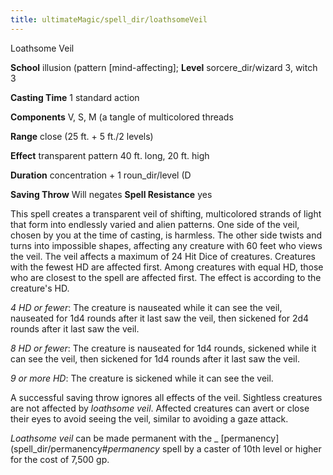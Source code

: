 ```yaml
---
title: ultimateMagic/spell_dir/loathsomeVeil
---
```

Loathsome Veil

**School** illusion (pattern [mind-affecting]; **Level** sorcere_dir/wizard 3, witch 3

**Casting Time** 1 standard action

**Components** V, S, M (a tangle of multicolored threads

**Range** close (25 ft. + 5 ft./2 levels)

**Effect** transparent pattern 40 ft. long, 20 ft. high

**Duration** concentration + 1 roun_dir/level (D

**Saving Throw** Will negates **Spell Resistance** yes

This spell creates a transparent veil of shifting, multicolored strands of light that form into endlessly varied and alien patterns. One side of the veil, chosen by you at the time of casting, is harmless. The other side twists and turns into impossible shapes, affecting any creature with 60 feet who views the veil. The veil affects a maximum of 24 Hit Dice of creatures. Creatures with the fewest HD are affected first. Among creatures with equal HD, those who are closest to the spell are affected first. The effect is according to the creature's HD.

_4 HD or fewer_: The creature is nauseated while it can see the veil, nauseated for 1d4 rounds after it last saw the veil, then sickened for 2d4 rounds after it last saw the veil.

_8 HD or fewer_: The creature is nauseated for 1d4 rounds, sickened while it can see the veil, then sickened for 1d4 rounds after it last saw the veil.

_9 or more HD_: The creature is sickened while it can see the veil.

A successful saving throw ignores all effects of the veil. Sightless creatures are not affected by _loathsome veil_. Affected creatures can avert or close their eyes to avoid seeing the veil, similar to avoiding a gaze attack.

_Loathsome veil_ can be made permanent with the _ [permanency](spell_dir/permanency#_permanency_ spell by a caster of 10th level or higher for the cost of 7,500 gp.

